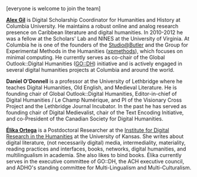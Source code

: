 [everyone is welcome to join the team]

**[Alex Gil](http://www.elotroalex.com)** is Digital Scholarship Coordinator for Humanities and History at Columbia University. He maintains a robust online and analog research presence on Caribbean literature and digital humanities. In 2010-2012 he was a fellow at the Scholars' Lab and NINES at the University of Virginia. At Columbia he is one of the founders of the [Studio@Butler](https://studio.cul.columbia.edu/) and the Group for Experimental Methods in the Humanities ([xpmethods](http://xpmethod.plaintext.in/)), which focuses on minimal computing. He currently serves as co-chair of the Global Outlook::Digital Humanities ([GO::DH](http://www.globaloutlookdh.org/)) initiative and is actively engaged in several digital humanities projects at Columbia and around the world.


**Daniel O'Donnell** is a professor at the University of Lethbridge where he teaches Digital Humanities, Old English, and Medieval Literature. He is founding chair of Global Outlook::Digital Humanities, Editor-in-chief of Digital Humanities / Le Champ Numérique, and PI of the Visionary Cross Project and the Lethbridge Journal Incubator. In the past he has served as founding chair of Digital Medievalist, chair of the Text Encoding Initiative, and co-President of the Canadian Society for Digital Humanities.


**[Élika Ortega](http://www.elikaortega.net)** is a Postdoctoral Researcher at the [Institute for Digital Research in the Humanities](http://www.idrh.ku.edu) at the University of Kansas. She writes about digital literature, (not necessarily digital) media, intermediality, materiality, reading practices and interfaces, books, networks, digital humanities, and multilingualism in academia. She also likes to bind books. Élika currently serves in the executive committee of GO::DH, the ACH executive council, and ADHO's standing committee for Multi-Lingualism and Multi-Culturalism.
